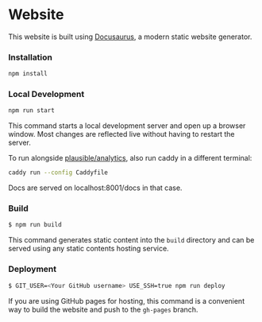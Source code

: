 # Website

This website is built using [Docusaurus](https://docusaurus.io/), a modern static website generator.

### Installation

```bash
npm install
```

### Local Development

```bash
npm run start
```

This command starts a local development server and open up a browser window. Most changes are reflected live without having to restart the server.

To run alongside [plausible/analytics](https://github.com/plausible/analytics/), also run caddy in a different terminal:

```bash
caddy run --config Caddyfile
```

Docs are served on localhost:8001/docs in that case.

### Build

```bash
$ npm run build
```

This command generates static content into the `build` directory and can be served using any static contents hosting service.

### Deployment

```bash
$ GIT_USER=<Your GitHub username> USE_SSH=true npm run deploy
```

If you are using GitHub pages for hosting, this command is a convenient way to build the website and push to the `gh-pages` branch.
